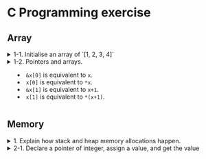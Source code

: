 # C Programming exercise

## Array

<details>
<summary>1-1. Initialise an array of `[1, 2, 3, 4]`</summary>

```c
int myArray[4] = { 1, 2, 3, 4}
// Without the size specified, the compiler will still make this array length as 4.
int myArray[] = {1, 2, 3, 4}
```

</details>

<details>
  <summary>1-2. Pointers and arrays.
    
  <summary>

- `&x[0]` is equivalent to `x`.
- `x[0]` is equivalent to `*x`.
- `&x[1]` is equivalent to `x+1`.
- `x[1]` is equivalent to `*(x+1)`.

</details>

## Memory

<details>
<summary>1. Explain how stack and heap memory allocations happen.</summary>

- **Stack:** Memory is allocated automatically for local variables and freed when the function returns.
- **Heap:** Memory is dynamically allocated using malloc() or calloc() and must be manually freed using free().

</details>
<details>
<summary>2-1. Declare a pointer of integer, assign a value, and get the value</summary>

```c
// 3 ways to declare a pointer
int* p;
int *p1;
int * p2;

// assign & get a value
p = 5;
printf("%d", *p)
```

More example:

```c
int main()
{
   int* pc, c;

   c = 22;
   printf("Address of c: %p\n", &c);
   printf("Value of c: %d\n\n", c);  // 22

   pc = &c;
   printf("Address of pointer pc: %p\n", pc);
   printf("Content of pointer pc: %d\n\n", *pc); // 22

   c = 11;
   printf("Address of pointer pc: %p\n", pc);
   printf("Content of pointer pc: %d\n\n", *pc); // 11

   *pc = 2;
   printf("Address of c: %p\n", &c);
   printf("Value of c: %d\n\n", c); // 2
   return 0;
}
```

</details>
